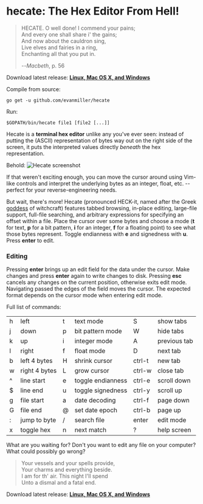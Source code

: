 # hecate: The Hex Editor From Hell!

> HECATE. O well done! I commend your pains;  
>    And every one shall share i' the gains;  
>    And now about the cauldron sing,  
>    Live elves and fairies in a ring,  
>    Enchanting all that you put in.  
> 
> --*Macbeth*, p. 56

Download latest release: **[Linux, Mac OS X, and Windows](https://github.com/evanmiller/hecate/releases)**

Compile from source:

    go get -u github.com/evanmiller/hecate

Run:

    $GOPATH/bin/hecate file1 [file2 [...]]

Hecate is a **terminal hex editor** unlike any you've ever seen: instead of putting
the (ASCII) representation of bytes way out on the right side of the screen, it
puts the interpreted values directly *beneath* the hex representation.

Behold:
![Hecate screenshot](http://www.evanmiller.org/images/hecate/screenshot2.png)

If that weren't exciting enough, you can move the cursor around using Vim-like
controls and interpret the underlying bytes as an integer, float, etc. --
perfect for your reverse-engineering needs.

But wait, there's more! Hecate (pronounced HECK-it, named after the Greek [goddess](https://en.wikipedia.org/wiki/Hecate)
of witchcraft) features tabbed browsing, in-place editing, large-file support,
full-file searching, and arbitrary expressions for specifying an offset within
a file. Place the cursor over some bytes and choose a mode (**t** for text, **p**
for a bit pattern, **i** for an integer, **f** for a floating point) to see what
those bytes represent.  Toggle endianness with **e** and signedness with **u**.
Press **enter** to edit.


### Editing

Pressing **enter** brings up an edit field for the data under the cursor. Make
changes and press **enter** again to write changes to disk. Pressing **esc**
cancels any changes on the current position, otherwise exits edit mode.
Navigating passed the edges of the field moves the cursor. The expected format
depends on the cursor mode when entering edit mode.


Full list of commands:


<table>
<tr><td>h</td><td>left</td><td>t</td><td>text mode</td><td>S</td><td>show tabs</td></tr>
<tr><td>j</td><td>down</td><td>p</td><td>bit pattern mode</td><td>W</td><td>hide tabs</td></tr>
<tr><td>k</td><td>up</td><td>i</td><td>integer mode</td><td>A</td><td>previous tab</td></tr>
<tr><td>l</td><td>right</td><td>f</td><td>float mode</td><td>D</td><td>next tab</td></tr>
<tr><td>b</td><td>left 4 bytes</td><td>H</td><td>shrink cursor</td><td>ctrl-t</td><td>new tab</td></tr>
<tr><td>w</td><td>right 4 bytes</td><td>L</td><td>grow cursor</td><td>ctrl-w</td><td>close tab</td></tr>
<tr><td>^</td><td>line start</td><td>e</td><td>toggle endianness</td><td>ctrl-e</td><td>scroll down</td></tr>
<tr><td>$</td><td>line end</td><td>u</td><td>toggle signedness</td><td>ctrl-y</td><td>scroll up</td></tr>
<tr><td>g</td><td>file start</td><td>a</td><td>date decoding</td><td>ctrl-f</td><td>page down</td></tr>
<tr><td>G</td><td>file end</td><td>@</td><td>set date epoch</td><td>ctrl-b</td><td>page up</td></tr>
<tr><td>:</td><td>jump to byte</td><td>/</td><td>search file</td><td>enter</td><td>edit mode</td></tr>
<tr><td>x</td><td>toggle hex</td><td>n</td><td>next match</td><td>?</td><td>help screen</td></tr>
</table>

What are you waiting for? Don't you want to edit any file on your computer? What could possibly go wrong?

> Your vessels and your spells provide,  
> Your charms and everything beside.  
> I am for th' air. This night I'll spend  
> Unto a dismal and a fatal end.

Download latest release: **[Linux, Mac OS X, and Windows](https://github.com/evanmiller/hecate/releases)**
